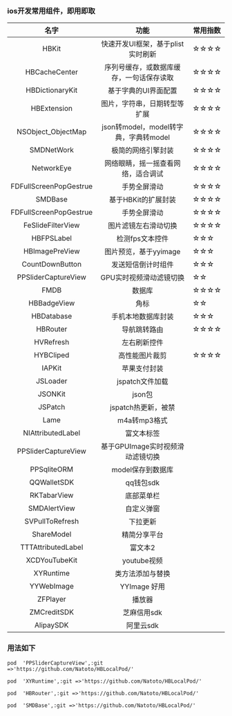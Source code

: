 ### ios开发常用组件，即用即取

| 名字        | 功能   |   常用指数 |
| :------:   | :--------:| ---|
|HBKit|快速开发UI框架，基于plist实时刷新|☆☆☆☆|
|HBCacheCenter|序列号缓存，或数据库缓存，一句话保存读取|☆☆☆☆|
|HBDictionaryKit|基于字典的UI界面配置|☆☆☆☆|
|HBExtension|图片，字符串，日期转型等扩展|☆☆☆☆|
|NSObject_ObjectMap | json转model，model转字典，字典转model|☆☆☆☆|
|SMDNetWork | 极简的网络引擎封装|☆☆☆☆|
|NetworkEye | 网络眼睛，摇一摇查看网络，适合调试|☆☆☆☆|
|FDFullScreenPopGestrue|手势全屏滑动|☆☆☆☆|
|SMDBase | 基于HBKit的扩展封装 |☆☆☆☆|
|FDFullScreenPopGestrue|手势全屏滑动|☆☆☆☆|
|FeSlideFilterView|图片滤镜左右滑动切换|☆☆☆☆|
|HBFPSLabel|检测fps文本控件|☆☆☆|
|HBImagePreView|图片预览，基于yyimage|☆☆☆|
| CountDownButton| 发送短信倒计时组件|☆☆☆|
| PPSliderCaptureView   | GPU实时视频滑动滤镜切换 |☆☆|
|FMDB|数据库|☆☆☆☆|
|HBBadgeView|角标|☆☆|
|HBDatabase|手机本地数据库封装|☆☆☆|
|HBRouter|导航跳转路由|☆☆☆☆|
|HVRefresh|左右刷新控件|
|HYBCliped|高性能图片裁剪|☆☆☆☆|
|IAPKit|苹果支付封装|
|JSLoader|jspatch文件加载|
|JSONKit|json包|
JSPatch | jspatch热更新，被禁|
Lame | m4a转mp3格式|
NIAttributedLabel | 富文本标签| 
PPSliderCaptureView | 基于GPUImage实时视频滑动滤镜切换 |
PPSqliteORM | model保存到数据库|
QQWalletSDK | qq钱包sdk|
RKTabarView | 底部菜单栏|
SMDAlertView | 自定义弹窗|
SVPullToRefresh | 下拉更新|
ShareModel | 精简分享平台|
TTTAttributedLabel| 富文本2 | 
XCDYouTubeKit | youtube视频|
XYRuntime | 类方法添加与替换|
YYWebImage | YYImage 好用|
ZFPlayer | 播放器|
ZMCreditSDK | 芝麻信用sdk|
| AlipaySDK 	| 阿里云sdk|


###  用法如下
```
pod  'PPSliderCaptureView',:git =>'https://github.com/Natoto/HBLocalPod/'

pod  'XYRuntime',:git =>'https://github.com/Natoto/HBLocalPod/'

pod  'HBRouter',:git =>'https://github.com/Natoto/HBLocalPod/'

pod  'SMDBase',:git =>'https://github.com/Natoto/HBLocalPod/'

```